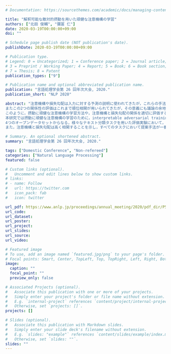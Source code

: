 ```yaml
---
# Documentation: https://sourcethemes.com/academic/docs/managing-content/

title: "解釈可能な敵対的摂動を用いた頑健な注意機構の学習"
authors: ["北田 俊輔", "彌冨 仁"]
date: 2020-03-19T00:00:00+09:00
doi: ""

# Schedule page publish date (NOT publication's date).
publishDate: 2020-03-19T00:00:00+09:00

# Publication type.
# Legend: 0 = Uncategorized; 1 = Conference paper; 2 = Journal article;
# 3 = Preprint / Working Paper; 4 = Report; 5 = Book; 6 = Book section;
# 7 = Thesis; 8 = Patent
publication_types: ["9"]

# Publication name and optional abbreviated publication name.
publication: "言語処理学会第 26 回年次大会, 2020."
publication_short: "NLP 2020"

abstract: "注意機構や損失勾配は入力に対する予測の説明に使われてきたが，これらの手法は摂動に頑健ではないと示唆されている．
またこの2つの関係性の評価はこれまで順位相関が用いられてきたが，その意義にも議論の余地がある．
このように，摂動に頑健な注意機構の学習方法や，注意機構と損失勾配の関係を適切に評価する方法について課題が残されている．
本研究では摂動に頑健な注意機構の学習のために，interpretable adversarial training (iAdvT) をもとにしたAttention iAdvTの提案を行うとともに，これらの説明手法の評価基準としてピアソン相関を用いることを主張する．
4つのオープンデータセットからなる，様々なテキスト分類タスクを用いた評価実験において，Attention iAdvTがほぼすべてのタスクで最高性能を達成した．
また，注意機構と損失勾配は高く相関することを示し，すべてのタスクにおいて提案手法が一番高い相関を示すことを確認した．"

# Summary. An optional shortened abstract.
summary: "言語処理学会第 26 回年次大会, 2020."

tags: ["Domestic Conference", "Non-refereed"]
categories: ["Natural Language Processing"]
featured: false

# Custom links (optional).
#   Uncomment and edit lines below to show custom links.
# links:
# - name: Follow
#   url: https://twitter.com
#   icon_pack: fab
#   icon: twitter

url_pdf: https://www.anlp.jp/proceedings/annual_meeting/2020/pdf_dir/P5-29.pdf
url_code:
url_dataset:
url_poster:
url_project:
url_slides:
url_source:
url_video:

# Featured image
# To use, add an image named `featured.jpg/png` to your page's folder.
# Focal points: Smart, Center, TopLeft, Top, TopRight, Left, Right, BottomLeft, Bottom, BottomRight.
image:
  caption: ""
  focal_point: ""
  preview_only: false

# Associated Projects (optional).
#   Associate this publication with one or more of your projects.
#   Simply enter your project's folder or file name without extension.
#   E.g. `internal-project` references `content/project/internal-project/index.md`.
#   Otherwise, set `projects: []`.
projects: []

# Slides (optional).
#   Associate this publication with Markdown slides.
#   Simply enter your slide deck's filename without extension.
#   E.g. `slides: "example"` references `content/slides/example/index.md`.
#   Otherwise, set `slides: ""`.
slides: ""
---
```

